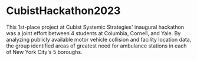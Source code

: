# CubistHackathon2023
This 1st-place project at Cubist Systemic Strategies' inaugural hackathon was a joint effort between 4 students at Columbia, Cornell, and Yale. By analyzing publicly available motor vehicle collision and facility location data, the group identified areas of greatest need for ambulance stations in each of New York City's 5 boroughs.

